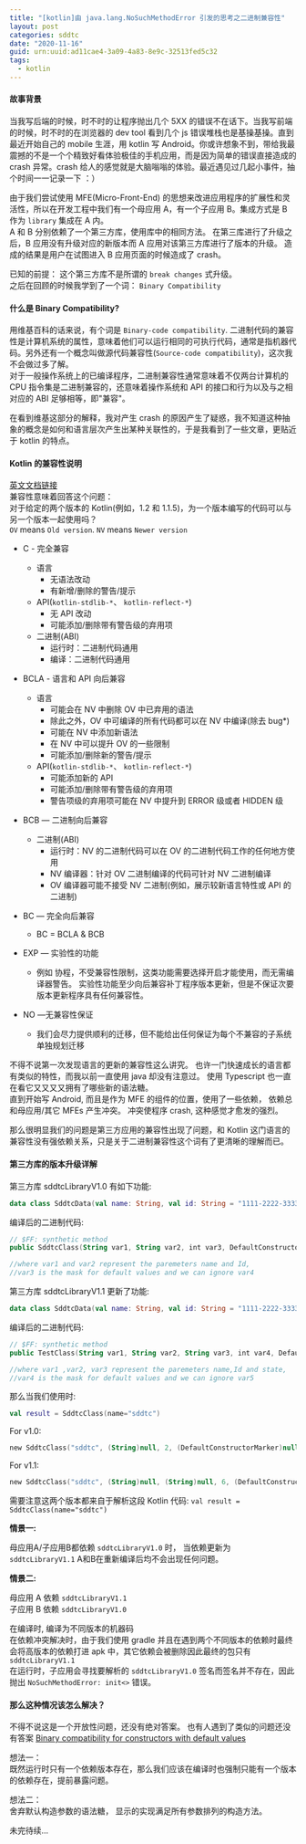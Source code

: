 ```yaml
---
title: "[kotlin]由 java.lang.NoSuchMethodError 引发的思考之二进制兼容性"
layout: post
categories: sddtc
date: "2020-11-16"
guid: urn:uuid:ad11cae4-3a09-4a83-8e9c-32513fed5c32
tags:
  - kotlin
---
```


#### 故事背景

当我写后端的时候，时不时的让程序抛出几个 5XX 的错误不在话下。当我写前端的时候，时不时的在浏览器的 dev tool 看到几个 js 错误堆栈也是基操基操。直到最近开始自己的 mobile 生涯，用 kotlin 写 Android。你或许想象不到，带给我最震撼的不是一个个精致好看体验极佳的手机应用，而是因为简单的错误直接造成的 crash 异常。crash 给人的感觉就是大脑嗡嗡的体验。最近遇见过几起小事件，抽个时间一一记录一下 ：）  

由于我们尝试使用 MFE(Micro-Front-End) 的思想来改进应用程序的扩展性和灵活性，所以在开发工程中我们有一个母应用 A，有一个子应用 B。集成方式是 B 作为 `library` 集成在 A 内。  
A 和 B 分别依赖了一个第三方库，使用库中的相同方法。 在第三库进行了升级之后，B 应用没有升级对应的新版本而 A 应用对该第三方库进行了版本的升级。 造成的结果是用户在试图进入 B 应用页面的时候造成了 crash。  

已知的前提： 这个第三方库不是所谓的 `break changes` 式升级。  
之后在回顾的时候我学到了一个词： `Binary Compatibility`  

#### 什么是 Binary Compatibility?

用维基百科的话来说，有个词是 `Binary-code compatibility`. 二进制代码的兼容性是计算机系统的属性，意味着他们可以运行相同的可执行代码，通常是指机器代码。另外还有一个概念叫做源代码兼容性(`Source-code compatibility`)，这次我不会做过多了解。  
对于一般操作系统上的已编译程序，二进制兼容性通常意味着不仅两台计算机的 CPU 指令集是二进制兼容的，还意味着操作系统和 API 的接口和行为以及与之相对应的 ABI 足够相等，即"兼容"。  

在看到维基这部分的解释，我对产生 crash 的原因产生了疑惑，我不知道这种抽象的概念是如何和语言层次产生出某种关联性的，于是我看到了一些文章，更贴近于 kotlin 的特点。  

#### Kotlin 的兼容性说明

[英文文档链接](https://mirrors.segmentfault.com/kotlin/compatibility.html)  
兼容性意味着回答这个问题：  
对于给定的两个版本的 Kotlin(例如，1.2 和 1.1.5)，为一个版本编写的代码可以与另一个版本一起使用吗？  
`OV` means `Old version`. `NV` means `Newer version`  

* C - 完全兼容
  * 语言
    * 无语法改动
    * 有新增/删除的警告/提示
  * API(`kotlin-stdlib-*`、 `kotlin-reflect-*`)
    * 无 API 改动
    * 可能添加/删除带有警告级的弃用项
  * 二进制(ABI)
    * 运行时：二进制代码通用
    * 编译：二进制代码通用

* BCLA - 语言和 API 向后兼容
  * 语言
    * 可能会在 NV 中删除 OV 中已弃用的语法
    * 除此之外，OV 中可编译的所有代码都可以在 NV 中编译(除去 bug*)
    * 可能在 NV 中添加新语法
    * 在 NV 中可以提升 OV 的一些限制
    * 可能添加/删除新的警告/提示
  * API(`kotlin-stdlib-*`、 `kotlin-reflect-*`)
    * 可能添加新的 API
    * 可能添加/删除带有警告级的弃用项
    * 警告项级的弃用项可能在 NV 中提升到 ERROR 级或者 HIDDEN 级

* BCB — 二进制向后兼容
  * 二进制(ABI)
    * 运行时：NV 的二进制代码可以在 OV 的二进制代码工作的任何地方使用
    * NV 编译器：针对 OV 二进制编译的代码可针对 NV 二进制编译
    * OV 编译器可能不接受 NV 二进制(例如，展示较新语言特性或 API 的二进制)

* BC — 完全向后兼容
    * BC = BCLA & BCB

* EXP — 实验性的功能
  * 例如 协程，不受兼容性限制，这类功能需要选择开启才能使用，而无需编译器警告。 实验性功能至少向后兼容补丁程序版本更新，但是不保证次要版本更新程序具有任何兼容性。

* NO —无兼容性保证
  * 我们会尽力提供顺利的迁移，但不能给出任何保证为每个不兼容的子系统单独规划迁移

不得不说第一次发现语言的更新的兼容性这么讲究。 也许一门快速成长的语言都有类似的特性，而我以前一直使用 java 却没有注意过。 使用 Typescript 也一直在看它又又又又拥有了哪些新的语法糖。  
直到开始写 Android, 而且是作为 MFE 的组件的位置，使用了一些依赖， 依赖总和母应用/其它 MFEs 产生冲突。 冲突使程序 crash, 这种感觉才愈发的强烈。    

那么很明显我们的问题是第三方应用的兼容性出现了问题，和 Kotlin 这门语言的兼容性没有强依赖关系，只是关于二进制兼容性这个词有了更清晰的理解而已。  

#### 第三方库的版本升级详解
第三方库 sddtcLibraryV1.0 有如下功能:  

```kotlin
data class SddtcData(val name: String, val id: String = "1111-2222-3333-4444")
```

编译后的二进制代码:  

```kotlin
// $FF: synthetic method
public SddtcClass(String var1, String var2, int var3, DefaultConstructorMarker var4)

//where var1 and var2 represent the paremeters name and Id, 
//var3 is the mask for default values and we can ignore var4
```

第三方库 sddtcLibraryV1.1 更新了功能:

```kotlin
data class SddtcData(val name: String, val id: String = "1111-2222-3333-4444", val email: String = "changhbaga@gmail.com")
```

编译后的二进制代码:  

```kotlin
// $FF: synthetic method
public TestClass(String var1, String var2, String var3, int var4, DefaultConstructorMarker var5)

//where var1 ,var2, var3 represent the paremeters name,Id and state, 
//var4 is the mask for default values and we can ignore var5
```

那么当我们使用时:  

```kotlin
val result = SddtcClass(name="sddtc")
```

For v1.0:  

```kotlin
new SddtcClass("sddtc", (String)null, 2, (DefaultConstructorMarker)null);
```

For v1.1:  

```kotlin
new SddtcClass("sddtc", (String)null, (String)null, 6, (DefaultConstructorMarker)null);
```

需要注意这两个版本都来自于解析这段 Kotlin 代码: `val result = SddtcClass(name="sddtc")`

**情景一:**  
  
母应用A/子应用B都依赖 `sddtcLibraryV1.0` 时， 当依赖更新为 `sddtcLibraryV1.1` A和B在重新编译后均不会出现任何问题。  

**情景二:**  

母应用 A 依赖 `sddtcLibraryV1.1`  
子应用 B 依赖 `sddtcLibraryV1.0`  

在编译时, 编译为不同版本的机器码  
在依赖冲突解决时，由于我们使用 gradle 并且在遇到两个不同版本的依赖时最终会将高版本的依赖打进 apk 中，其它依赖会被删除因此最终的包只有 `sddtcLibraryV1.1`  
在运行时，子应用会寻找要解析的 `sddtcLibraryV1.0` 签名而签名并不存在，因此抛出 `NoSuchMethodError: init<>` 错误。

#### 那么这种情况该怎么解决？
不得不说这是一个开放性问题，还没有绝对答案。 也有人遇到了类似的问题还没有答案 [Binary compatibility for constructors with default values
](https://discuss.kotlinlang.org/t/binary-compatibility-for-constructors-with-default-values/11385)  

想法一：  
既然运行时只有一个依赖版本存在，那么我们应该在编译时也强制只能有一个版本的依赖存在，提前暴露问题。  

想法二：  
舍弃默认构造参数的语法糖， 显示的实现满足所有参数排列的构造方法。

未完待续...
